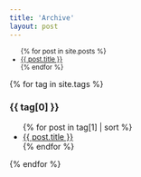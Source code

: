 ```yaml
---
title: 'Archive'
layout: post
---
```


<ul style="font-size:smaller">
    {% for post in site.posts %}
      <li class='mt-4'>
        <a class="is-capitalized" href="{{ post.url }}">{{ post.title }}</a>
      </li>
    {% endfor %}
</ul>

{% for tag in site.tags %}
  <h3>{{ tag[0] }}</h3>
  <ul>
    {% for post in tag[1] | sort %}
      <li><a href="{{ post.url }}">{{ post.title }}</a></li>
    {% endfor %}
  </ul>
{% endfor %}